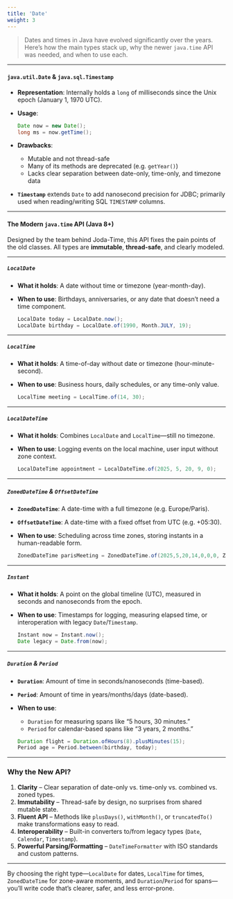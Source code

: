 ```yaml
---
title: 'Date'
weight: 3
---
```


> Dates and times in Java have evolved significantly over the years. Here’s how the main types stack up, why the newer `java.time` API was needed, and when to use each.

---

#### `java.util.Date` & `java.sql.Timestamp`

* **Representation**: Internally holds a `long` of milliseconds since the Unix epoch (January 1, 1970 UTC).
* **Usage**:

  ```java
  Date now = new Date();
  long ms = now.getTime();
  ```
* **Drawbacks**:

  * Mutable and not thread-safe
  * Many of its methods are deprecated (e.g. `getYear()`)
  * Lacks clear separation between date-only, time-only, and timezone data
* **`Timestamp`** extends `Date` to add nanosecond precision for JDBC; primarily used when reading/writing SQL `TIMESTAMP` columns.

---

#### The Modern `java.time` API (Java 8+)

Designed by the team behind Joda-Time, this API fixes the pain points of the old classes. All types are **immutable**, **thread-safe**, and clearly modeled.

---

##### `LocalDate`

* **What it holds**: A date without time or timezone (year-month-day).
* **When to use**: Birthdays, anniversaries, or any date that doesn’t need a time component.

  ```java
  LocalDate today = LocalDate.now();
  LocalDate birthday = LocalDate.of(1990, Month.JULY, 19);
  ```

---

##### `LocalTime`

* **What it holds**: A time-of-day without date or timezone (hour-minute-second).
* **When to use**: Business hours, daily schedules, or any time-only value.

  ```java
  LocalTime meeting = LocalTime.of(14, 30);
  ```

---

##### `LocalDateTime`

* **What it holds**: Combines `LocalDate` and `LocalTime`—still no timezone.
* **When to use**: Logging events on the local machine, user input without zone context.

  ```java
  LocalDateTime appointment = LocalDateTime.of(2025, 5, 20, 9, 0);
  ```

---

##### `ZonedDateTime` & `OffsetDateTime`

* **`ZonedDateTime`**: A date-time with a full timezone (e.g. Europe/Paris).
* **`OffsetDateTime`**: A date-time with a fixed offset from UTC (e.g. +05:30).
* **When to use**: Scheduling across time zones, storing instants in a human-readable form.

  ```java
  ZonedDateTime parisMeeting = ZonedDateTime.of(2025,5,20,14,0,0,0, ZoneId.of("Europe/Paris"));
  ```

---

##### `Instant`

* **What it holds**: A point on the global timeline (UTC), measured in seconds and nanoseconds from the epoch.
* **When to use**: Timestamps for logging, measuring elapsed time, or interoperation with legacy `Date`/`Timestamp`.

  ```java
  Instant now = Instant.now();
  Date legacy = Date.from(now);
  ```

---

##### `Duration` & `Period`

* **`Duration`**: Amount of time in seconds/nanoseconds (time-based).
* **`Period`**: Amount of time in years/months/days (date-based).
* **When to use**:

  * `Duration` for measuring spans like “5 hours, 30 minutes.”
  * `Period` for calendar-based spans like “3 years, 2 months.”

  ```java
  Duration flight = Duration.ofHours(8).plusMinutes(15);
  Period age = Period.between(birthday, today);
  ```

---

### Why the New API?

1. **Clarity** – Clear separation of date-only vs. time-only vs. combined vs. zoned types.
2. **Immutability** – Thread-safe by design, no surprises from shared mutable state.
3. **Fluent API** – Methods like `plusDays()`, `withMonth()`, or `truncatedTo()` make transformations easy to read.
4. **Interoperability** – Built-in converters to/from legacy types (`Date`, `Calendar`, `Timestamp`).
5. **Powerful Parsing/Formatting** – `DateTimeFormatter` with ISO standards and custom patterns.

---

By choosing the right type—`LocalDate` for dates, `LocalTime` for times, `ZonedDateTime` for zone-aware moments, and `Duration`/`Period` for spans—you’ll write code that’s clearer, safer, and less error-prone.
